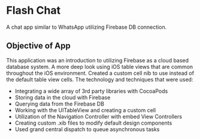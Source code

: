 # Flash Chat
A chat app similar to WhatsApp utilizing Firebase DB connection. 

## Objective of App
This application was an introduction to utilizing Firebase as a cloud based database system. A more deep look using iOS table views that are common throughout the iOS environment. Created a custom cell nib to use instead of the default table view cells. The technology and techniques that were used:

* Integrating a wide array of 3rd party libraries with CocoaPods
* Storing data in the cloud with Firebase
* Querying data from the Firebase DB
* Working with the UITableView and creating a custom cell
* Utilization of the Navigation Controller with embed View Controllers
* Creating custom .xib files to modify default design components
* Used grand central dispatch to queue asynchronous tasks
